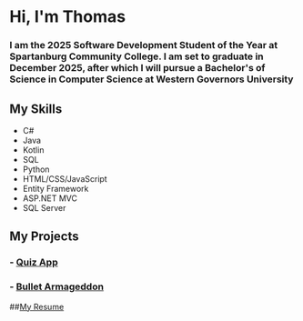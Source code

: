 # Hi, I'm Thomas

<h3> I am the 2025 Software Development Student of the Year at Spartanburg Community College. I am set to graduate in December 2025, after which I will pursue a Bachelor's of Science in Computer Science at Western Governors University </h3>

## My Skills
- C# 
- Java
- Kotlin
- SQL
- Python
- HTML/CSS/JavaScript
- Entity Framework
- ASP.NET MVC
- SQL Server

## My Projects
### - <a href="https://github.com/tesj/Quiz-App-CPT-185-Final-Project-">Quiz App</a>
### - <a href="https://github.com/tesj/Bullet-Armageddon">Bullet Armageddon</a>

##[My Resume](./speich-resume.pdf)
